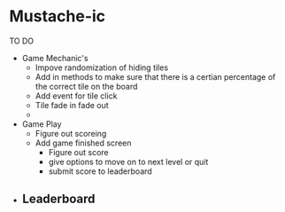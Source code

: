 Mustache-ic
===========
TO DO
- Game Mechanic's
  - Impove randomization of hiding tiles
  - Add in methods to make sure that there is a certian percentage of the correct tile on the board
  - Add event for tile click
  - Tile fade in fade out
  - 
- Game Play
  - Figure out scoreing
  - Add game finished screen
    - Figure out score
    - give options to move on to next level or quit
    - submit score to leaderboard
- Leaderboard
  - 

